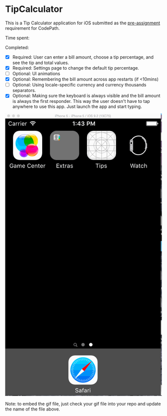 # TipCalculator

This is a Tip Calculator application for iOS submitted as the [pre-assignment](https://gist.github.com/timothy1ee/7747214) requirement for CodePath.

Time spent: 

Completed:

* [X] Required: User can enter a bill amount, choose a tip percentage, and see the tip and total values.
* [X] Required: Settings page to change the default tip percentage.
* [ ] Optional: UI animations
* [X] Optional: Remembering the bill amount across app restarts (if <10mins)
* [ ] Optional: Using locale-specific currency and currency thousands separators.
* [X] Optional: Making sure the keyboard is always visible and the bill amount is always the first responder. This way the user doesn't have to tap anywhere to use this app. Just launch the app and start typing.

![tips-screencast.gif](https://raw.githubusercontent.com/reshmakh/tips/master/tips-screencast.gif)

Note: to embed the gif file, just check your gif file into your repo and update the name of the file above.
